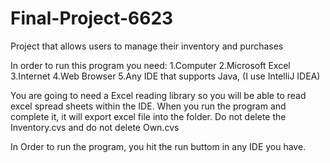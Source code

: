 # Final-Project-6623
Project that allows users to manage their inventory and purchases

In order to run this program you need:
1.Computer
2.Microsoft Excel
3.Internet
4.Web Browser
5.Any IDE that supports Java, (I use IntelliJ IDEA)

You are going to need a Excel reading library so you will be able to read excel spread sheets within the IDE.
When you run the program and complete it, it will export excel  file into the folder. Do not delete the Inventory.cvs and do not delete Own.cvs

In Order to run the program, you hit the run buttom in any IDE you have. 
